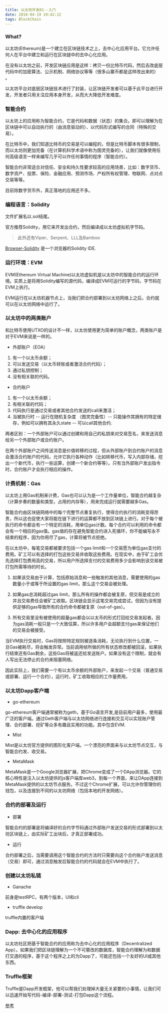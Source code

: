 ```yaml
---
title: 以太坊开发01--入门
date: 2018-04-19 19:42:12
tags: BlockChain
---
```


### What?
以太坊(Ethereum)是一个建立在区块链技术之上，去中心化应用平台。它允许任何人在平台中建立和运行在区块链中的去中心化应用。

在没有以太坊之前，开发区块链应用是这样：拷贝一份比特币代码，然后去改底层代码中的加密算法、公示机制、网络协议等等（很多山寨币都是这样改出来的） 。

以太坊平台对底层区块链技术进行了封装，让区块链开发者可以基于此平台进行开发，开发者只用关注应用本身开发，从而大大降低开发难度。

### 智能合约
以太坊上的应用称为智能合约，它是代码和数据（状态）的集合。即可以理解为在区块链中可以自动执行的（由消息驱动的）、以代码形式编写的合同（特殊的交易）。

在比特币中，我们知道比特币的交易是可以编程的，但是比特币脚本有很多限制，而以太坊则更加完备（在计算机科学术语中称为图灵完备的），让我们就像使用任何高级语言一样来编写几乎可以作任何事情的程序（智能合约）。

智能合约非常适合对信任、安全和持久性要求较高的应用场景，比如：数字货币、数字资产、投票、保险、金融应用、预测市场、产权所有权管理、物联网、点对点交易等等。

目前除数字货币外，真正落地的应用还不多。

### 编程语言：Solidity
文件扩展名以.sol结尾。

官方推荐Solidity，用它来开发出合约，然后编译成以太坊虚拟机字节码。

> 此外还有Viper、Serpent、LLL及Bamboo

[Browser-Solidity](https://ethereum.github.io/browser-solidity/#optimize=false&version=soljson-v0.4.21+commit.dfe3193c.js)
是一个浏览器的Solidity IDE.

### 运行环境：EVM
EVM(Ethereum Virtual Machine)以太坊虚拟机是以太坊中的智能合约的运行环境。实质上是将用Solidity编写的源代码，编译成EVM可运行的字节码，字节码在EVM上执行。

EVM运行在以太坊机器节点上，当我们把合约部署到以太坊网络上之后，合约就可以在以太坊网络中运行了。

### 以太坊中的两类账户

和比特币使用UTXO的设计不一样，以太坊使用更为简单的账户概念，两类账户是对于EVM来说是一样的。

*  外部账户（EOA）

1. 有一个以太币余额；
1. 可以发送交易（以太币转账或者激活合约代码）；
1. 通过私钥控制；
1. 没有相关联的代码。

* 合约账户
1. 有一个以太币余额；
1. 有相关联的代码；
1. 代码执行是通过交易或者其他合约发送的call来激活；
1. 当被执行时 -- 运行在随机复杂度 （图灵完备性）-- 只能操作其拥有的特定储存，例如可以拥有其永久state -- 可以call其他合约.

两者区别：一个外部账户可以通过创建和用自己的私钥来对交易签名，来发送消息给另一个外部账户或合约账户。

在两个外部账户之间传送消息是价值转移的过程，但从外部账户到合约账户的消息会激活合约账户的代码，允许它执行各种动作（比如转移代币，写入内部存储，挖出一个新代币，执行一些运算，创建一个新合约等等）。只有当外部账户发出指令时，合约账户才会执行相应的操作。

### 计费机制：Gas
以太坊上用Gas机制来计费，Gas也可以认为是一个工作量单位，智能合约越复杂（计算步奏的数量和类型，占用的内存等），用来完成运行就需要越多Gas。

智能合约由区块链网络中的每个完整节点重复执行，使得合约执行的消耗变得昂贵，所以这也促使大家将能在链下进行的运算都不放到区块链上进行。对于每个被执行的命令都会有一个特定的消耗，用单位gas计数。每个合约可以利用的命令都会有一个相应的gas值。gas值的存在避免智能合约进入死循环，你不能编写永不结束的程序，因为你用尽了gas，计算将被节点拒绝。

在以太坊中，每笔交易都被要求包括一个gas limit和一个交易愿为单位gas支付的费用。矿工可以有选择的打包这些交易并收取这些费用。在现实中，由于矿工会优先选择打包费用高的交易，所以用户所选择支付的交易费用多少会影响到该交易被打包所需等待的时长。

1. 如果该交易由于计算，包括原始消息和一些触发的其他消息，需要使用的gas数量小于或等于所设置的gas limit，那么这个交易会被处理。

2. 如果gas总消耗超过gas limit，那么所有的操作都会被复原，但交易是成立的并且交易费任会被矿工收取。区块链会显示这笔交易完成尝试，但因为没有提供足够的gas导致所有的合约命令都被复原（out-of-gas）。

3. 所有交易里没有被使用的超量gas都会以以太币的形式打回给交易发起者。因为gas消耗一般只是一个大致估算，所以许多用户会超额支付gas来保证他们的交易会被接受。

当EVM执行交易时，Gas将按照特定规则被逐条消耗，无论执行到什么位置，一旦Gas被耗尽，将会触发异常。当前调用帧所做的所有状态修改都被回滚，如果执行结束还有Gas剩余，这些Gas将被返还给发送账户。如果没有这个限制，就会有人写出无法停止的合约来阻塞网络。

因此实际上，我们需要一个有以太币余额的外部账户，来发起一个交易（普通交易或部署、运行一个合约），运行时，矿工收取相应的工作量费用。

### 以太坊Dapp客户端
* go-ethereum
 
go-ethereum客户端通常被称为geth，基于Go语言开发,是目前用户最多，使用最广泛的客户端。通过Geth客户端与以太坊网络进行连接和交互可以实现账户管理、合约部署、挖矿等众多有趣且实用的功能。其中包含EVM.

* Mist

Mist是以太坊官方提供的图形化客户端。一个漂亮的界面来与以太坊节点交互，与智能合约发、收交易。

* MetaMask

MetaMask是一个Google浏览器扩展，把Chrome变成了一个DApp浏览器。它的核心特性是注入以太坊提供的js客户端库web3，到每一个界面，来让DApp连接到MetaMask提供的以太坊节点服务。不过这个Chrome扩展，可以允许你管理你的钱包，以及连接到不同的以太坊网络（包括本地的开发网络）。



### 合约的部署及运行

* 部署

智能合约的部署是将编译好的合约字节码通过外部账户发送交易的形式部署到以太坊区块链上，由实际矿工出块后，才真正部署成功。

* 运行

合约部署之后，当需要调用这个智能合约的方法时只需要向这个合约账户发送消息（交易）即可，通过消息触发后智能合约的代码就会在EVM中执行了。



### 创建以太坊私链
* Ganache

前身是testRPC，有两个版本，UI和cli

* truffle develop

truffle内置的客户端

### Dapp: 去中心化的应用程序
以太坊社区把基于智能合约的应用称为去中心化的应用程序（Decentralized App）。如果我们把区块链理解为一个不可篡改的数据库，智能合约理解为和数据打交道的程序，基于这个程序之上的为Dapp了，可能还包括一个友好的UI或其他东西。

### Truffle框架
Truffle是Dapp开发框架，他可以帮我们处理掉大量无关紧要的小事情，让我们可以迅速开始写代码-编译-部署-测试-打包Dapp这个流程。

[参考](https://juejin.im/post/5ad4887b6fb9a028d375e175#heading-19)